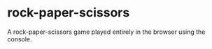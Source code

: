 # rock-paper-scissors

A rock-paper-scissors game played entirely in the browser using the console.
